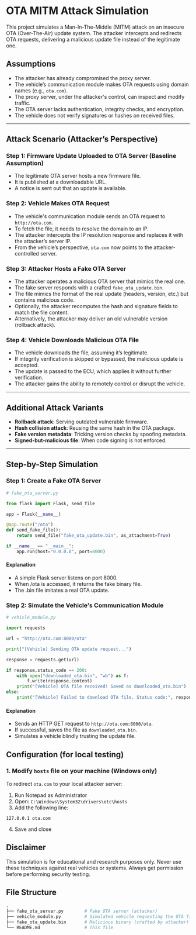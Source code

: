 # OTA MITM Attack Simulation

This project simulates a Man-In-The-Middle (MITM) attack on an insecure OTA (Over-The-Air) update system. The attacker intercepts and redirects OTA requests, delivering a malicious update file instead of the legitimate one.

## Assumptions

- The attacker has already compromised the proxy server.
- The vehicle’s communication module makes OTA requests using domain names (e.g., `ota.com`).
- The proxy server, under the attacker's control, can inspect and modify traffic.
- The OTA server lacks authentication, integrity checks, and encryption.
- The vehicle does not verify signatures or hashes on received files.

---

## Attack Scenario (Attacker’s Perspective)

### Step 1: Firmware Update Uploaded to OTA Server (Baseline Assumption)
- The legitimate OTA server hosts a new firmware file.
- It is published at a downloadable URL.
- A notice is sent out that an update is available.

### Step 2: Vehicle Makes OTA Request
- The vehicle's communication module sends an OTA request to `http://ota.com`.
- To fetch the file, it needs to resolve the domain to an IP.
- The attacker intercepts the IP resolution response and replaces it with the attacker’s server IP.
- From the vehicle’s perspective, `ota.com` now points to the attacker-controlled server.

### Step 3: Attacker Hosts a Fake OTA Server
- The attacker operates a malicious OTA server that mimics the real one.
- The fake server responds with a crafted `fake_ota_update.bin`.
- The file mimics the format of the real update (headers, version, etc.) but contains malicious code.
- Optionally, the attacker recomputes the hash and signature fields to match the file content.
- Alternatively, the attacker may deliver an old vulnerable version (rollback attack).

### Step 4: Vehicle Downloads Malicious OTA File
- The vehicle downloads the file, assuming it’s legitimate.
- If integrity verification is skipped or bypassed, the malicious update is accepted.
- The update is passed to the ECU, which applies it without further verification.
- The attacker gains the ability to remotely control or disrupt the vehicle.

---

## Additional Attack Variants

- **Rollback attack**: Serving outdated vulnerable firmware.
- **Hash collision attack**: Reusing the same hash in the OTA package.
- **Fake version metadata**: Tricking version checks by spoofing metadata.
- **Signed-but-malicious file**: When code signing is not enforced.

---

## Step-by-Step Simulation

### Step 1: Create a Fake OTA Server

```python
# fake_ota_server.py

from flask import Flask, send_file

app = Flask(__name__)

@app.route("/ota")
def send_fake_file():
    return send_file("fake_ota_update.bin", as_attachment=True)

if __name__ == "__main__":
    app.run(host="0.0.0.0", port=8000)
```

#### Explanation

- A simple Flask server listens on port 8000.
- When /ota is accessed, it returns the fake binary file.
- The .bin file imitates a real OTA update.

### Step 2: Simulate the Vehicle's Communication Module

```python
# vehicle_module.py

import requests

url = "http://ota.com:8000/ota"

print("[Vehicle] Sending OTA update request...")

response = requests.get(url)

if response.status_code == 200:
    with open("downloaded_ota.bin", "wb") as f:
        f.write(response.content)
    print("[Vehicle] OTA file received! Saved as downloaded_ota.bin")
else:
    print("[Vehicle] Failed to download OTA file. Status code:", response.status_code)
```

#### Explanation

- Sends an HTTP GET request to `http://ota.com:8000/ota`.
- If successful, saves the file as `downloaded_ota.bin`.
- Simulates a vehicle blindly trusting the update file.

## Configuration (for local testing)
### 1. Modify `hosts` file on your machine (Windows only)
To redirect `ota.com` to your local attacker server:
1. Run Notepad as Administrator
2. Open: `C:\Windows\System32\drivers\etc\hosts`
3. Add the following line:
```
127.0.0.1 ota.com
```
4. Save and close

## Disclaimer
This simulation is for educational and research purposes only. Never use these techniques against real vehicles or systems. Always get permission before performing security testing.

## File Structure
```graphql
.
├── fake_ota_server.py        # Fake OTA server (attacker)
├── vehicle_module.py         # Simulated vehicle requesting the OTA file
├── fake_ota_update.bin       # Malicious binary (crafted by attacker)
└── README.md                 # This file
```
